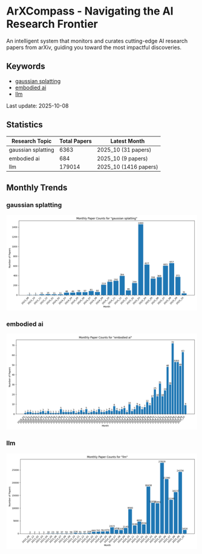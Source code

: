 # ArXCompass - Navigating the AI Research Frontier
An intelligent system that monitors and curates cutting-edge AI research papers from arXiv, guiding you toward the most impactful discoveries.

## Keywords

- [gaussian splatting](gaussian_splatting/)
- [embodied ai](embodied_ai/)
- [llm](llm/)

Last update: 2025-10-08

## Statistics

| Research Topic | Total Papers | Latest Month |
| --- | --- | --- |
| gaussian splatting | 6363 | 2025_10 (31 papers) |
| embodied ai | 684 | 2025_10 (9 papers) |
| llm | 179014 | 2025_10 (1416 papers) |

## Monthly Trends

### gaussian splatting

![Monthly Paper Counts for gaussian splatting](gaussian_splatting/monthly_stats.png)

### embodied ai

![Monthly Paper Counts for embodied ai](embodied_ai/monthly_stats.png)

### llm

![Monthly Paper Counts for llm](llm/monthly_stats.png)

